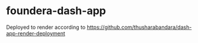 # foundera-dash-app

Deployed to render according to https://github.com/thusharabandara/dash-app-render-deployment

